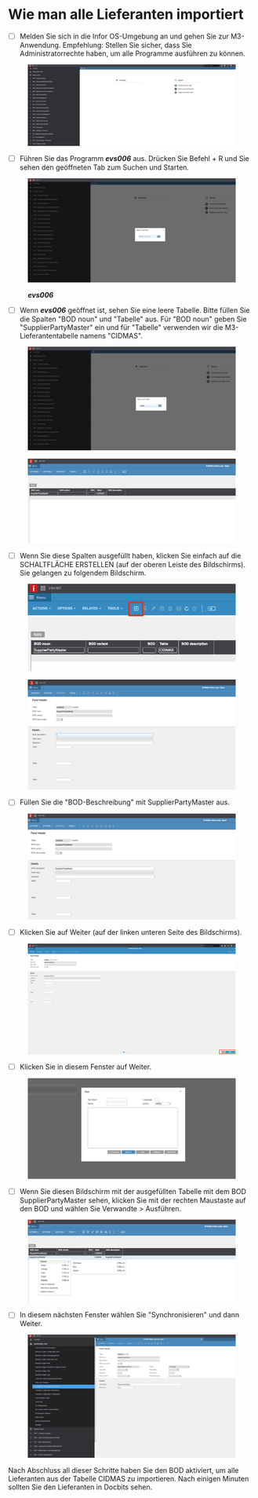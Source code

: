 # Wie man alle Lieferanten importiert

* [ ] Melden Sie sich in die Infor OS-Umgebung an und gehen Sie zur M3-Anwendung. Empfehlung: Stellen Sie sicher, dass Sie Administratorrechte haben, um alle Programme ausführen zu können.

&#x20;

<figure><img src="../../../../.gitbook/assets/6cf93500-2e90-4cfc-a9fb-5873e5dcb953.png" alt=""><figcaption></figcaption></figure>

* [ ] Führen Sie das Programm _**evs006**_ aus. Drücken Sie Befehl + R und Sie sehen den geöffneten Tab zum Suchen und Starten.

&#x20;

<figure><img src="../../../../.gitbook/assets/f77b242e-eb2f-43b6-8a2e-03d264198e0c.png" alt=""><figcaption><p><em><strong>evs006</strong></em></p></figcaption></figure>

* [ ] Wenn _**evs006**_ geöffnet ist, sehen Sie eine leere Tabelle. Bitte füllen Sie die Spalten "BOD noun" und "Tabelle" aus. Für "BOD noun" geben Sie "SupplierPartyMaster" ein und für "Tabelle" verwenden wir die M3-Lieferantentabelle namens "CIDMAS".

&#x20;

<figure><img src="../../../../.gitbook/assets/827a9dbb-c974-4da7-9bd3-f8e87adad60f.png" alt=""><figcaption></figcaption></figure>

<figure><img src="../../../../.gitbook/assets/e30c7b86-dcfb-41d2-bd32-447b60e4581b.png" alt=""><figcaption></figcaption></figure>

* [ ] Wenn Sie diese Spalten ausgefüllt haben, klicken Sie einfach auf die SCHALTFLÄCHE ERSTELLEN (auf der oberen Leiste des Bildschirms). Sie gelangen zu folgendem Bildschirm.

<figure><img src="../../../../.gitbook/assets/30eee6b2-24ed-4e1f-8812-1304e7dede8e.png" alt=""><figcaption></figcaption></figure>

<figure><img src="../../../../.gitbook/assets/461b72d3-d576-4c92-95c2-d175183088af.png" alt=""><figcaption></figcaption></figure>

* [ ] Füllen Sie die "BOD-Beschreibung" mit SupplierPartyMaster aus.

<figure><img src="../../../../.gitbook/assets/4dc345a8-8eca-4e03-800a-37a670f8792e.png" alt=""><figcaption></figcaption></figure>

&#x20;

* [ ] Klicken Sie auf Weiter (auf der linken unteren Seite des Bildschirms).

<figure><img src="../../../../.gitbook/assets/315aa54b-f0bd-4057-a1ed-e476c9000725.png" alt=""><figcaption></figcaption></figure>

&#x20;

* [ ] Klicken Sie in diesem Fenster auf Weiter.

<figure><img src="../../../../.gitbook/assets/c0ff3fe1-a393-43cc-96a5-3e0cb1d878b7.png" alt=""><figcaption></figcaption></figure>

&#x20;

* [ ] Wenn Sie diesen Bildschirm mit der ausgefüllten Tabelle mit dem BOD SupplierPartyMaster sehen, klicken Sie mit der rechten Maustaste auf den BOD und wählen Sie Verwandte > Ausführen.

<figure><img src="../../../../.gitbook/assets/d819fdd5-5b4a-48ef-9412-f211c0d2355f.png" alt=""><figcaption></figcaption></figure>

&#x20;

* [ ] In diesem nächsten Fenster wählen Sie "Synchronisieren" und dann Weiter.

<figure><img src="../../../../.gitbook/assets/8fbed442-7deb-4c1e-9295-5038fe124331.png" alt=""><figcaption></figcaption></figure>

&#x20;

Nach Abschluss all dieser Schritte haben Sie den BOD aktiviert, um alle Lieferanten aus der Tabelle CIDMAS zu importieren. Nach einigen Minuten sollten Sie den Lieferanten in Docbits sehen.
